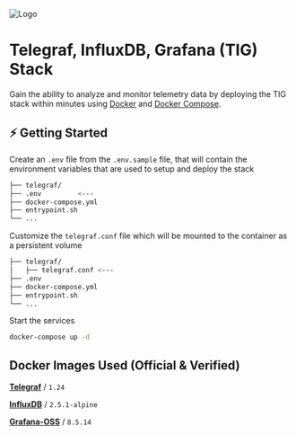 
![Logo](https://user-images.githubusercontent.com/64506580/159311466-f720a877-6c76-403a-904d-134addbd6a86.png)

# Telegraf, InfluxDB, Grafana (TIG) Stack

Gain the ability to analyze and monitor telemetry data by deploying the TIG stack within minutes using [Docker](https://docs.docker.com/engine/install/) and [Docker Compose](https://docs.docker.com/compose/install/).

## ⚡️ Getting Started

Create an `.env` file from the `.env.sample` file, that will contain the environment variables that are used to setup and deploy the stack

```bash
├── telegraf/
├── .env         <---
├── docker-compose.yml
├── entrypoint.sh
└── ...
```

Customize the `telegraf.conf` file which will be mounted to the container as a persistent volume

```bash
├── telegraf/
│   ├── telegraf.conf <---
├── .env
├── docker-compose.yml
├── entrypoint.sh
└── ...
```

Start the services

```bash
docker-compose up -d
```

## Docker Images Used (Official & Verified)

[**Telegraf**](https://hub.docker.com/_/telegraf) / `1.24`

[**InfluxDB**](https://hub.docker.com/_/influxdb) / `2.5.1-alpine`

[**Grafana-OSS**](https://hub.docker.com/r/grafana/grafana-oss) / `8.5.14`
